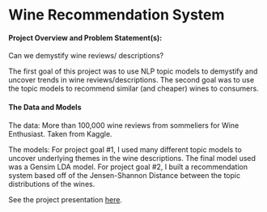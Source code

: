 # Wine Recommendation System

#### Project Overview and Problem Statement(s):
Can we demystify wine reviews/ descriptions?

The first goal of this project was to use NLP topic models to demystify and uncover trends in wine reviews/descriptions. The second goal was to use the topic models to recommend similar (and cheaper) wines to consumers.

#### The Data and Models
The data: More than 100,000 wine reviews from sommeliers for Wine Enthusiast. Taken from Kaggle.

The models: For project goal #1, I used many different topic models to uncover underlying themes in the wine descriptions. The final model used was a Gensim LDA model. For project goal #2, I built a recommendation system based off of the Jensen-Shannon Distance between the topic distributions of the wines.

See the project presentation [here](https://github.com/atersakyan/Projects/blob/master/MetisProject4/Metis%20Project%204-%20NLP%20Wine%20Presentation.pdf).
